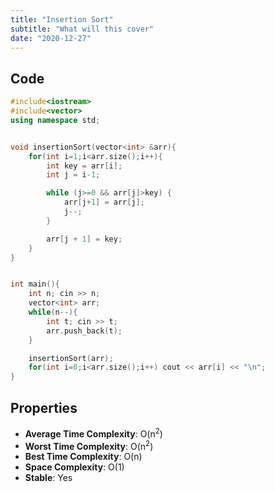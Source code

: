 ```yaml
---
title: "Insertion Sort"
subtitle: "What will this cover"
date: "2020-12-27"
---
```




## Code

```cpp
#include<iostream>
#include<vector>
using namespace std;


void insertionSort(vector<int> &arr){
    for(int i=1;i<arr.size();i++){
        int key = arr[i];
        int j = i-1;

        while (j>=0 && arr[j]>key) {
            arr[j+1] = arr[j];
            j--;
        }

        arr[j + 1] = key;
    }
}


int main(){
    int n; cin >> n;
    vector<int> arr;
    while(n--){ 
        int t; cin >> t;
        arr.push_back(t);
    }

    insertionSort(arr);
    for(int i=0;i<arr.size();i++) cout << arr[i] << "\n";
}
```

## Properties

- **Average Time Complexity**: O(n<sup>2</sup>)
- **Worst Time Complexity**: O(n<sup>2</sup>)
- **Best Time Complexity**: O(n)
- **Space Complexity**: O(1)
- **Stable**: Yes




